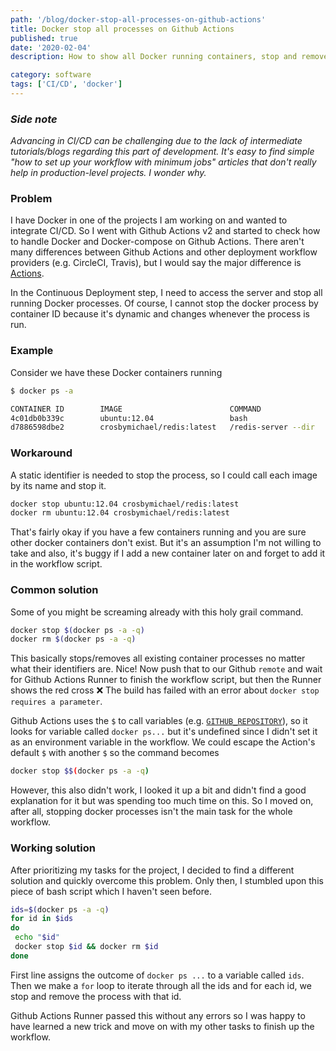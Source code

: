 ```yaml
---
path: '/blog/docker-stop-all-processes-on-github-actions'
title: Docker stop all processes on Github Actions
published: true
date: '2020-02-04'
description: How to show all Docker running containers, stop and remove them on Github Actions

category: software
tags: ['CI/CD', 'docker']
---
```


### _Side note_

_Advancing in CI/CD can be challenging due to the lack of intermediate tutorials/blogs regarding this part of development. It's easy to find simple "how to set up your workflow with minimum jobs" articles that don't really help in production-level projects. I wonder why._

### Problem

I have Docker in one of the projects I am working on and wanted to integrate CI/CD. So I went with Github Actions v2 and started to check how to handle Docker and Docker-compose on Github Actions. There aren't many differences between Github Actions and other deployment workflow providers (e.g. CircleCI, Travis), but I would say the major difference is [Actions](https://help.github.com/en/actions/automating-your-workflow-with-github-actions/about-actions).

In the Continuous Deployment step, I need to access the server and stop all running Docker processes. Of course, I cannot stop the docker process by container ID because it's dynamic and changes whenever the process is run.

### Example

Consider we have these Docker containers running

```sh
$ docker ps -a

CONTAINER ID        IMAGE                        COMMAND                CREATED              STATUS              PORTS               NAMES
4c01db0b339c        ubuntu:12.04                 bash                   17 seconds ago       Up 16 seconds       3300-3310/tcp       webapp
d7886598dbe2        crosbymichael/redis:latest   /redis-server --dir    33 minutes ago       Up 33 minutes       6379/tcp            redis,webapp/db

```

### Workaround

A static identifier is needed to stop the process, so I could call each image by its name and stop it.

```sh
docker stop ubuntu:12.04 crosbymichael/redis:latest
docker rm ubuntu:12.04 crosbymichael/redis:latest
```

That's fairly okay if you have a few containers running and you are sure other docker containers don't exist. But it's an assumption I'm not willing to take and also, it's buggy if I add a new container later on and forget to add it in the workflow script.

### Common solution

Some of you might be screaming already with this holy grail command.

```sh
docker stop $(docker ps -a -q)
docker rm $(docker ps -a -q)
```

This basically stops/removes all existing container processes no matter what their identifiers are. Nice! Now push that to our Github `remote` and wait for Github Actions Runner to finish the workflow script, but then the Runner shows the red cross :x: The build has failed with an error about `docker stop requires a parameter`.

Github Actions uses the `$` to call variables (e.g. [`GITHUB_REPOSITORY`](https://help.github.com/en/actions/automating-your-workflow-with-github-actions/using-environment-variables#default-environment-variables)), so it looks for variable called `docker ps...` but it's undefined since I didn't set it as an environment variable in the workflow. We could escape the Action's default `$` with another `$` so the command becomes

```sh
docker stop $$(docker ps -a -q)
```

However, this also didn't work, I looked it up a bit and didn't find a good explanation for it but was spending too much time on this. So I moved on, after all, stopping docker processes isn't the main task for the whole workflow.

### Working solution

After prioritizing my tasks for the project, I decided to find a different solution and quickly overcome this problem. Only then, I stumbled upon this piece of bash script which I haven't seen before.

```sh
ids=$(docker ps -a -q)
for id in $ids
do
 echo "$id"
 docker stop $id && docker rm $id
done
```

First line assigns the outcome of `docker ps ...` to a variable called `ids`. Then we make a `for` loop to iterate through all the ids and for each id, we stop and remove the process with that id.

Github Actions Runner passed this without any errors so I was happy to have learned a new trick and move on with my other tasks to finish up the workflow.
